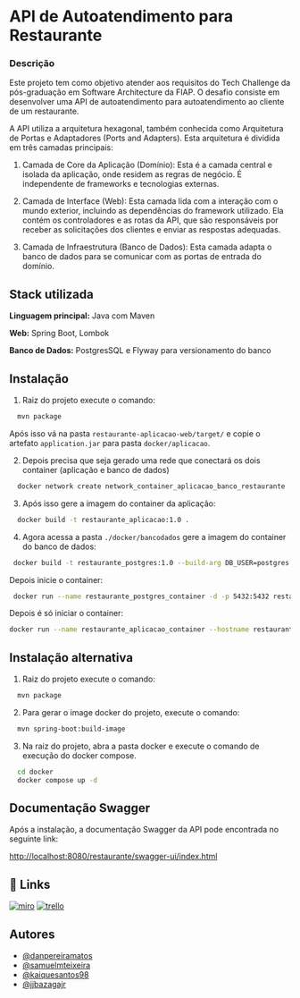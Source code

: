 
# API de Autoatendimento para Restaurante
### Descrição
Este projeto tem como objetivo atender aos requisitos do Tech Challenge da pós-graduação em Software Architecture da FIAP. O desafio consiste em desenvolver uma API de autoatendimento para autoatendimento ao cliente de um restaurante.

A API utiliza a arquitetura hexagonal, também conhecida como Arquitetura de Portas e Adaptadores (Ports and Adapters). Esta arquitetura é dividida em três camadas principais:

1. Camada de Core da Aplicação (Domínio): Esta é a camada central e isolada da aplicação, onde residem as regras de negócio. É independente de frameworks e tecnologias externas.

2. Camada de Interface (Web): Esta camada lida com a interação com o mundo exterior, incluindo as dependências do framework utilizado. Ela contém os controladores e as rotas da API, que são responsáveis por receber as solicitações dos clientes e enviar as respostas adequadas.

3. Camada de Infraestrutura (Banco de Dados): Esta camada adapta o banco de dados para se comunicar com as portas de entrada do domínio.
## Stack utilizada

**Linguagem principal:** Java com Maven

**Web:** Spring Boot, Lombok

**Banco de Dados:** PostgresSQL e Flyway para versionamento do banco


## Instalação

1. Raiz do projeto execute o comando:

```bash
  mvn package
```

Após isso vá na pasta ```restaurante-aplicacao-web/target/``` e copie o artefato ```application.jar``` para pasta ```docker/aplicacao```.

2. Depois precisa que seja gerado uma rede que conectará os dois container (aplicação e banco de dados)

```bash
  docker network create network_container_aplicacao_banco_restaurante
```
3. Após isso gere a imagem do container da aplicação:
```bash
  docker build -t restaurante_aplicacao:1.0 .
```
4. Agora acessa a pasta ```./docker/bancodados``` gere a imagem do container do banco de dados:
```bash
 docker build -t restaurante_postgres:1.0 --build-arg DB_USER=postgres --build-arg DB_PASSWORD=postgres --build-arg DB_NAME=restaurant .
```

Depois inicie o container:
```bash
 docker run --name restaurante_postgres_container -d -p 5432:5432 restaurante_postgres:1.0
```

Depois é só iniciar o container:
```bash
docker run --name restaurante_aplicacao_container --hostname restaurante-host --network network_container_aplicacao_banco_restaurante -d -p 8080:8080 restaurante_aplicacao:1.0
```

## Instalação alternativa

1. Raiz do projeto execute o comando:

```bash
  mvn package
```

2. Para gerar o image docker do projeto, execute o comando:
```bash
  mvn spring-boot:build-image
```

3. Na raiz do projeto, abra a pasta docker e execute o comando de execução do docker compose.
```bash
  cd docker
  docker compose up -d
```
## Documentação Swagger

Após a instalação, a documentação Swagger da API pode encontrada no seguinte link:

[http://localhost:8080/restaurante/swagger-ui/index.html](http://localhost:8080/restaurante/swagger-ui/index.html)


## 🔗 Links

[![miro](https://img.shields.io/badge/Miro-050038.svg?style=for-the-badge&logo=Miro&logoColor=white)](https://miro.com/app/board/uXjVKM_0wdE=/?share_link_id=239546560997)
[![trello](https://img.shields.io/badge/Trello-0052CC.svg?style=for-the-badge&logo=Trello&logoColor=white)](https://trello.com/b/66MzITVs/techchalleng-desafio-restaurante)
## Autores

- [@danpereiramatos](https://www.github.com/danpereiramatos)
- [@samuelmteixeira](https://www.github.com/samuelmteixeira)
- [@kaiquesantos98](https://www.github.com/KaiqueSantos98)
- [@jjbazagajr](https://www.github.com/jjbazagajr)